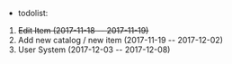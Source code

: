 * todolist: 
1. ~~Edit Item (2017-11-18 -- 2017-11-19)~~
2. Add new catalog / new item (2017-11-19 -- 2017-12-02)
3. User System (2017-12-03 -- 2017-12-08)
